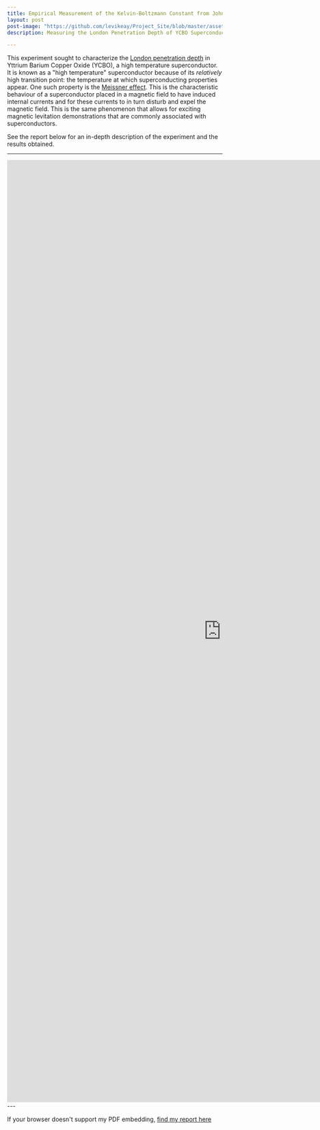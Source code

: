 ```yaml
---
title: Empirical Measurement of the Kelvin-Boltzmann Constant from Johnson Noise Power Spectra
layout: post
post-image: "https://github.com/levikeay/Project_Site/blob/master/assets/images/Meisner/IMG_2431.jpeg?raw=true"
description: Measuring the London Penetration Depth of YCBO Superconducting Crystal

---
```


This experiment sought to characterize the [London penetration depth](http://hyperphysics.phy-astr.gsu.edu/hbase/Solids/chrlen.html) in Yttrium Barium Copper Oxide (YCBO), a high temperature superconductor. It is known as a "high temperature" superconductor because of its *relatively* high transition point: the temperature at which superconducting properties appear.
One such property is the [Meissner effect](http://hyperphysics.phy-astr.gsu.edu/hbase/Solids/meis.html#c2). This is the characteristic behaviour of a superconductor placed in a magnetic field to have induced internal currents and for these currents to in turn disturb and expel the magnetic field. This is the same phenomenon that allows for exciting magnetic levitation demonstrations that are commonly associated with superconductors.

See the report below for an in-depth description of the experiment and the results obtained. 

---
<center>
  <embed src="https://drive.google.com/viewerng/viewer?embedded=true&url=https://levikeay.github.io/Project_Site/assets/images/Meisner/High_Tc_finalRevised.pdf" width="1000" height="2200">
</center>
---

If your browser doesn't support my PDF embedding, [find my report here](https://levikeay.github.io/Project_Site/assets/images/Meisner/High_Tc_finalRevised.pdf)
